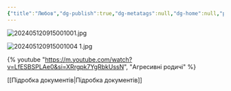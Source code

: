 ```yaml
---
{"title":"Любов","dg-publish":true,"dg-metatags":null,"dg-home":null,"permalink":"/sim-ya/lyubov/","dgPassFrontmatter":true,"noteIcon":""}
---
```


![202405120915001001.jpg](/img/user/202405120915001001.jpg)

![202405120915001004 1.jpg](/img/user/202405120915001004%201.jpg)

{% youtube "https://m.youtube.com/watch?v=LfESBSPLAe0&si=XRrgpk7YgRbkUssN", "Агресивні родичі" %}

[[Підробка документів\|Підробка документів]]